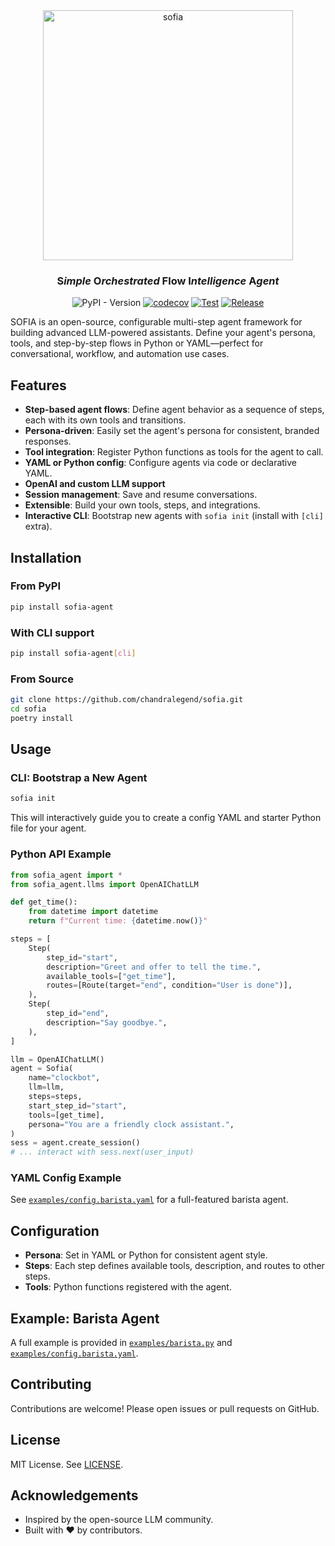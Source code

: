 

<div align="center">
<a href="https://github.com/chandralegend/sofia"><img src="https://i.ibb.co/202j1W2v/sofia-logo.png" alt="sofia"  width="400"></a>

### **S***imple* **O***rchestrated* **F**low **I***ntelligence* **A***gent*
![PyPI - Version](https://img.shields.io/pypi/v/sofia-agent) [![codecov](https://codecov.io/gh/chandralegend/sofia/graph/badge.svg?token=MXRK9HGE5R)](https://codecov.io/gh/chandralegend/sofia) [![Test](https://github.com/chandralegend/sofia/actions/workflows/test.yml/badge.svg)](https://github.com/chandralegend/sofia/actions/workflows/test.yml) [![Release](https://github.com/chandralegend/sofia/actions/workflows/publish.yml/badge.svg)](https://github.com/chandralegend/sofia/actions/workflows/publish.yml) 
</div>

SOFIA is an open-source, configurable multi-step agent framework for building advanced LLM-powered assistants. Define your agent's persona, tools, and step-by-step flows in Python or YAML—perfect for conversational, workflow, and automation use cases.


## Features
- **Step-based agent flows**: Define agent behavior as a sequence of steps, each with its own tools and transitions.
- **Persona-driven**: Easily set the agent's persona for consistent, branded responses.
- **Tool integration**: Register Python functions as tools for the agent to call.
- **YAML or Python config**: Configure agents via code or declarative YAML.
- **OpenAI and custom LLM support**
- **Session management**: Save and resume conversations.
- **Extensible**: Build your own tools, steps, and integrations.
- **Interactive CLI**: Bootstrap new agents with `sofia init` (install with `[cli]` extra).


## Installation

### From PyPI
```bash
pip install sofia-agent
```

### With CLI support
```bash
pip install sofia-agent[cli]
```

### From Source
```bash
git clone https://github.com/chandralegend/sofia.git
cd sofia
poetry install
```


## Usage

### CLI: Bootstrap a New Agent
```bash
sofia init
```
This will interactively guide you to create a config YAML and starter Python file for your agent.

### Python API Example
```python
from sofia_agent import *
from sofia_agent.llms import OpenAIChatLLM

def get_time():
    from datetime import datetime
    return f"Current time: {datetime.now()}"

steps = [
    Step(
        step_id="start",
        description="Greet and offer to tell the time.",
        available_tools=["get_time"],
        routes=[Route(target="end", condition="User is done")],
    ),
    Step(
        step_id="end",
        description="Say goodbye.",
    ),
]

llm = OpenAIChatLLM()
agent = Sofia(
    name="clockbot",
    llm=llm,
    steps=steps,
    start_step_id="start",
    tools=[get_time],
    persona="You are a friendly clock assistant.",
)
sess = agent.create_session()
# ... interact with sess.next(user_input)
```

### YAML Config Example
See [`examples/config.barista.yaml`](examples/config.barista.yaml) for a full-featured barista agent.


## Configuration
- **Persona**: Set in YAML or Python for consistent agent style.
- **Steps**: Each step defines available tools, description, and routes to other steps.
- **Tools**: Python functions registered with the agent.


## Example: Barista Agent
A full example is provided in [`examples/barista.py`](examples/barista.py) and [`examples/config.barista.yaml`](examples/config.barista.yaml).


## Contributing
Contributions are welcome! Please open issues or pull requests on GitHub.


## License
MIT License. See [LICENSE](LICENSE).


## Acknowledgements
- Inspired by the open-source LLM community.
- Built with ❤️ by contributors.
